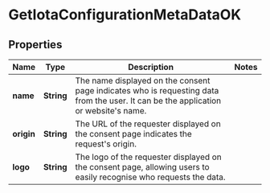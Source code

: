 # GetIotaConfigurationMetaDataOK

## Properties

| Name       | Type       | Description                                                                                                                             | Notes |
| ---------- | ---------- | --------------------------------------------------------------------------------------------------------------------------------------- | ----- |
| **name**   | **String** | The name displayed on the consent page indicates who is requesting data from the user. It can be the application or website&#39;s name. |       |
| **origin** | **String** | The URL of the requester displayed on the consent page indicates the request&#39;s origin.                                              |       |
| **logo**   | **String** | The logo of the requester displayed on the consent page, allowing users to easily recognise who requests the data.                      |       |
